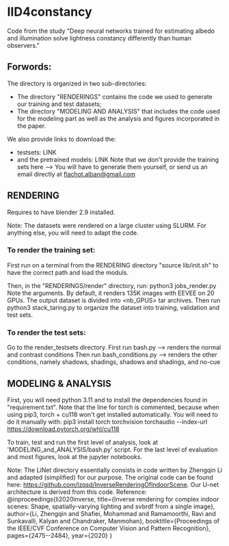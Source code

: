 # IID4constancy
Code from the study "Deep neural networks trained for estimating albedo and illumination solve lightness constancy differently than human observers."

## Forwords:

The directory is organized in two sub-directories: 
 - The directory "RENDERINGS" contains the code we used to generate our training and test datasets; 
 - The directory "MODELING AND ANALYSIS" that includes the code used for the modeling part as well as the analysis and figures incorporated in the paper.

We also provide links to download the:
 - testsets: LINK
 - and the pretrained models: LINK
Note that we don't provide the training sets here --> You will have to generate them yourself, or send us an email directly at flachot.alban@gmail.com

## RENDERING

Requires to have blender 2.9 installed.

Note: The datasets were rendered on a large cluster using SLURM.
For anything else, you will need to adapt the code.

### To render the training set:

First run on a terminal from the RENDERING directory "source lib/init.sh" to have the correct path and load the moduls.

Then, in the "RENDERINGS/render" directory, run: python3 jobs_render.py
Note the arguments. By default, it renders 135K images with EEVEE on 20 GPUs. The output dataset is divided into <nb_GPUS> tar archives.
Then run python3 stack_taring.py to organize the dataset into training, validation and test sets.

### To render the test sets:

Go to the render_testsets directory.
First run bash.py --> renders the normal and contrast conditions
Then run bash_conditions.py --> renders the other conditions, namely shadows, shadings, shadows and shadings, and no-cue


## MODELING & ANALYSIS

First, you will need python 3.11 and to install the dependencies found in "requirement.txt". 
Note that the line for torch is commented, because when using pip3, torch + cu118 won't get installed automatically. You will need to do it manually with: pip3 install torch torchvision torchaudio --index-url https://download.pytorch.org/whl/cu118

To train, test and run the first level of analysis, look at 'MODELING_and_ANALYSIS/bash.py' script.
For the last level of evaluation and most figures, look at the jupyter notebooks.

Note: The LiNet directory essentially consists in code written by Zhengqin Li and adapted (simplified) for our purpose. The original code can be found here: https://github.com/lzqsd/InverseRenderingOfIndoorScene. Our U-net architecture is derived from this code.
Reference:
@inproceedings{li2020inverse,
title={Inverse rendering for complex indoor scenes: Shape, spatially-varying lighting and svbrdf from a single image},
author={Li, Zhengqin and Shafiei, Mohammad and Ramamoorthi, Ravi and Sunkavalli, Kalyan and Chandraker, Manmohan},
booktitle={Proceedings of the IEEE/CVF Conference on Computer Vision and Pattern Recognition},
pages={2475--2484},
year={2020}
}

